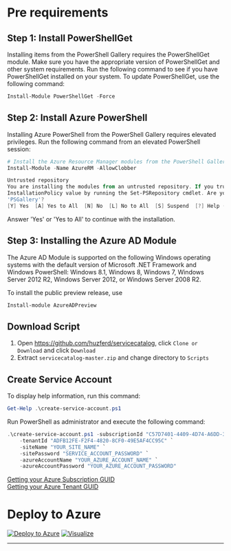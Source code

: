# Pre requirements  

## Step 1: Install PowerShellGet

Installing items from the PowerShell Gallery requires the PowerShellGet module. Make sure you have
the appropriate version of PowerShellGet and other system requirements. Run the following command
to see if you have PowerShellGet installed on your system.
To update PowerShellGet, use the following command:
```powershell
Install-Module PowerShellGet -Force
```

## Step 2: Install Azure PowerShell

Installing Azure PowerShell from the PowerShell Gallery requires elevated privileges. Run the
following command from an elevated PowerShell session:
```powershell
# Install the Azure Resource Manager modules from the PowerShell Gallery
Install-Module -Name AzureRM -AllowClobber
```

```powershell
Untrusted repository
You are installing the modules from an untrusted repository. If you trust this repository, change its
InstallationPolicy value by running the Set-PSRepository cmdlet. Are you sure you want to install the modules from
'PSGallery'?
[Y] Yes  [A] Yes to All  [N] No  [L] No to All  [S] Suspend  [?] Help (default is "N"): A
```

Answer 'Yes' or 'Yes to All' to continue with the installation.

## Step 3: Installing the Azure AD Module

The Azure AD Module is supported on the following Windows operating systems with the default version of Microsoft .NET Framework and Windows PowerShell: Windows 8.1, Windows 8, Windows 7, Windows Server 2012 R2, Windows Server 2012, or Windows Server 2008 R2.  

To install the public preview release, use
```powershell
Install-module AzureADPreview
```

## Download Script

1. Open https://github.com/huzferd/servicecatalog, click `Clone or Download` and click `Download`
2. Extract `servicecatalog-master.zip` and change directory to `Scripts`

## Create Service Account  

To display help information, run this command:
```powershell
Get-Help .\create-service-account.ps1
```

Run PowerShell as administrator and execute the following command:
```powershell
.\create-service-account.ps1 -subscriptionId "C57D7401-4409-4D74-A6DD-346DC1C7F3A0" `
    -tenantId "ADFB12FE-F2F4-4820-8CF0-49E5AF4CC95C" `
    -siteName "YOUR_SITE_NAME" `
    -sitePassword "SERVICE_ACCOUNT_PASSWORD" `
    -azureAccountName "YOUR_AZURE_ACCOUNT_NAME" `
    -azureAccountPassword "YOUR_AZURE_ACCOUNT_PASSWORD"
```

[Getting your Azure Subscription GUID](https://blogs.msdn.microsoft.com/mschray/2016/03/18/getting-your-azure-subscription-guid-new-portal/)  
[Getting your Azure Tenant GUID](https://support.office.com/en-us/article/find-your-office-365-tenant-id-6891b561-a52d-4ade-9f39-b492285e2c9b)


# Deploy to Azure  

[![Deploy to Azure](http://azuredeploy.net/deploybutton.png)](https://azuredeploy.net/)
[![Visualize](http://armviz.io/visualizebutton.png)](http://armviz.io/#/?load=https://raw.githubusercontent.com/huzferd/servicecatalog/master/azuredeploy.json)


---
